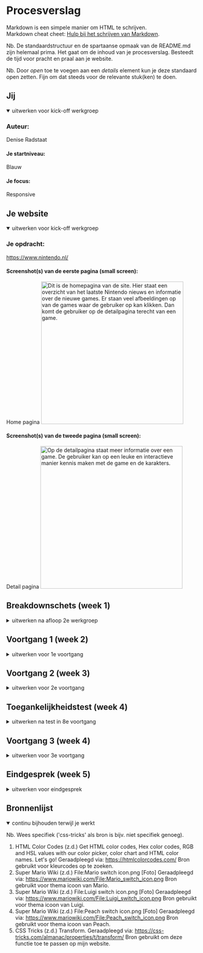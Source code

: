 # Procesverslag
Markdown is een simpele manier om HTML te schrijven.  
Markdown cheat cheet: [Hulp bij het schrijven van Markdown](https://github.com/adam-p/markdown-here/wiki/Markdown-Cheatsheet).

Nb. De standaardstructuur en de spartaanse opmaak van de README.md zijn helemaal prima. Het gaat om de inhoud van je procesverslag. Besteedt de tijd voor pracht en praal aan je website.

Nb. Door *open* toe te voegen aan een *details* element kun je deze standaard open zetten. Fijn om dat steeds voor de relevante stuk(ken) te doen.





## Jij

<details open>
<summary>uitwerken voor kick-off werkgroep</summary>

### Auteur:
Denise Radstaat

#### Je startniveau:
Blauw

#### Je focus:
Responsive
 
</details>





## Je website

<details open>
<summary>uitwerken voor kick-off werkgroep</summary>

### Je opdracht:
https://www.nintendo.nl/

#### Screenshot(s) van de eerste pagina (small screen): 
Home pagina 
<img src="images/Homepagina.jpeg" width="375px" alt="Dit is de homepagina van de site. Hier staat een overzicht van het laatste Nintendo nieuws en informatie over de nieuwe games. Er staan veel afbeeldingen op van de games waar de gebruiker op kan klikken. Dan komt de gebruiker op de detailpagina terecht van een game.">

#### Screenshot(s) van de tweede pagina (small screen):
Detail pagina
<img src="images/Detailpagina.jpeg" width="375px" alt="Op de detailpagina staat meer informatie over een game. De gebruiker kan op een leuke en interactieve manier kennis maken met de game en de karakters.">
 
</details>





## Breakdownschets (week 1)

<details>
<summary>uitwerken na afloop 2e werkgroep</summary>

### de hele pagina: 
<img src="images/Schets1.jpeg">
Een schets die ik tijdens de les gemaakt heb voor de homepagina van mijn website.

### dynamisch deel (bijv menu): 
<img src="images/Schets2.jpeg" alt="Schets 2.">
Een schets die laat zien hoe ik de content wil verdelen op een iPad- en desktop formaat.

</details>





## Voortgang 1 (week 2)

<details>
<summary>uitwerken voor 1e voortgang</summary>

### Stand van zaken
Ik ben begonnen met de HTML van website. Verder dan dit ben ik nog niet gekomen. Ik zou graag willen weten hoe
ver ik op dit moment moet zijn met mijn site zodat ik een planning kan maken. Ik kwam erachter dat mijn groepje dezelfde vraag had.
<img src="images/s1.png">
<img src="images/s2.png">

### Verslag van meeting

We hebben het tijdens het voortgangsgesprek voornamelijk over de planning gehad. We moeten nu ongeveer een site hebben met een header, footer en wat content. Dat betekent dat ik achterloop en ik binnenkort even wat meer tijd moet besteden aan mijn website. De docent gaf ons de tip om de opdrachten die we tijdens de les doen meteen te verwerken in mijn website. Dat scheelt tijd, omdat ik op het moment dat ik de opdrachten doe al met de stof bezig ben.

Verder heb ik mijn HTML code van wat ik tot nu toe heb, laten zien aan de docent. De HTML was goed, alhoewel ik de afbeeldingen nog in articles kan zetten. Ook kan ik buttons zetten onder de afbeelding, zodat de afbeelding klikbaar wordt. Dan kan ik de button in de afbeelding positioneren, zoals we in de les geoefend hebben.

Verder viel het onze docent op bij mijn groepsgenoten dat ze veel verschillende classlists hebben gebruikt in de CSS. De docent zei dat we de andere selectors moeten uitproberen en we niet alleen verschillende classlists kunnen gebruiken. Hier ga ik dan ook op letten als ik ga beginnen aan de CSS.

</details>





## Voortgang 2 (week 3)

<details>
<summary>uitwerken voor 2e voortgang</summary>

### Stand van zaken
hier dit ging goed & dit was lastig (neem ook screenshots op van delen van je website en code)
<img src="images/s3.png">
<img src="images/s4.png">
<img src="images/s5.png">
Ik heb een deze week een deel kunnen inhalen, maar ik loop nog steeds erg achter. Daarom wil ik me de komende tijd
extra focussen op dit vak. Het is me wel gelukt om een header te maken voor mijn site. Daar had ik in het begin veel moeite mee,
omdat ik het niet goed voor elkaar kreeg om het logo links te krijgen en de iconen in de header juist rechts.


### Verslag van meeting
Tijdens de meeting heeft de student-assistent naar mijn code gekeken. Ze heeft een aantal kleine foutjes eruit gehaald, zoals delen waar ik niet goed had ingesprongen. Ze zei ook dat ik goed moest opletten dat ik op de juiste manier h1, h2 en h3 gebruik. Aan het einde vroeg ze aan mij wat mijn planning is voor de komende weken. Ik legde haar uit dat ik de komende week me ga focussen op dit vak en in ieder geval de homepagina goed uitgewerkt wil hebben voor de toegankelijkheidstest. Ze vond het een goed idee.

</details>





## Toegankelijkheidstest (week 4)

<details>
<summary>uitwerken na test in 8e voortgang</summary>

### Bevindingen
Lijst met je bevindingen die in de test naar voren kwamen:
1. Verdwaald met de screenreader.
2. Niet overal naartoe tabben
3. Lastige leesbare teksten.

#### Verdwaald met de screenreader
<img src="images/Test1.jpeg">
Hier korte omschrijving (met indien nodig een afbeelding)
Ik ging met mijn klasgenoot kijken hoe mijn site werkt met het gebruiken van een screenreader. Dat bleek lastiger te zijn dan gedacht, omdat de screenreader vaak dingen niet goed uitsprak of veel onnodige dingen uitsprak. In de header zegt hij bijvoorbeeld wel wat het icoon is, maar niet dat de gebruiker ook kan inloggen. Verder was het ook niet duidelijk dat in het grid verschillende games staan. 

Hier een omschrijving van hoe het opgelost kan worden (met indien nodig een afbeelding)
Nogmaals kijken en blijven testen hoe ik mijn site het beste kan ontwerpen voor een screenreader. Bijvoorbeeld een titel toevoegen bij het grid zodat de gebruiker weet dat het over verschillende games gaat. Ik zou ook in de Alt tekst van de iconen kunnen zetten dat het om een link gaat.

#### Niet overal naartoe tabben. 
Hier korte omschrijving (met indien nodig een afbeelding)
Tijdens de test kwam naar voren dat het tabben niet lekker werkt. Er worden stukken in de site overgeslagen. 

Hier een omschrijving van hoe het opgelost kan worden (met indien nodig een afbeelding)
Ik denk dat dit op te lossen is door meer linkjes en knoppen toe te voegen in mijn site. Dit had ik tijdens de test nog niet bij alles gedaan, waardoor er stukken werden overgeslagen.

#### Lastig leesbare teksten
<img src="images/Test2.jpeg">
Hier korte omschrijving (met indien nodig een afbeelding)
Tijdens de test met de ballon en de bril met vlekken erin bleek dat sommige tekst lastig te lezen was. Bijvoorbeeld de hover tekst in de header en de tekst onder de afbeeldingen bij het kopje nieuws.

Hier een omschrijving van hoe het opgelost kan worden (met indien nodig een afbeelding)
Dit zou ik op kunnen lossen door een andere manier toe te passen voor de hover tekst dan ik nu gedaan heb en de tekstgrootte aan te passen.

</details>





## Voortgang 3 (week 4)

<details>
<summary>uitwerken voor 3e voortgang</summary>

### Stand van zaken
<img src="images/s6.png">
<img src="images/s7.png">
<img src="images/s8.png">
<img src="images/s9.png">
<img src="images/s10.png">
<img src="images/s11.png">
<img src="images/s12.png">
Ik heb veel ingehaald de afgelopen week en ik sta er nu goed voor. Ik heb alle content van de homepagina nu toegevoegd aan mijn site. Ik begon met het maken van een grid waar alle games in staan. Die is nu af en responsive. Daarnaast heb ik een footer toegevoegd en drie buttons waarmee je d.m.v. javascript het thema van de site kan aanpassen. De knoppen werken alleen nog niet helemaal, omdat ik eerst een thema moet uitzetten en dan pas een nieuwe kan aanzetten. Ik wil vragen tijdens het gesprek hoe ik dit kan oplossen. In de komende week wil ik de tweede pagina maken en states toevoegen aan mijn site.

### Verslag van meeting
De docent heeft mij geholpen met mijn thema's. Ik heb nu een classList.remove toegevoegd aan de functies en gezegd dat hij eerst de andere classes moet verwijderen, voordat hij het nieuwe thema toevoegt. Verder moet ik nog de laatste paar dingen toevoegen aan mijn site en een tweede pagina maken. Daar ga ik me dan de komende tijd op focussen.

</details>





## Eindgesprek (week 5)

<details>
<summary>uitwerken voor eindgesprek</summary>

### Stand van zaken
hier dit ging goed & dit was lastig (neem ook screenshots op van delen van je website en code)

In het begin ging mijn proces wat moeizaam, omdat ik weinig tijd had om de opdrachten te maken. Daardoor kreeg ik de stof niet goed mee en liep ik achter. Later toen ik begon aan het maken van mijn site, merkte ik dat ik het niet goed begreep. Ik heb eerst veel onderzoek gedaan en ben toen begonnen met het maken van mijn site. Het ging gelukkig goed en steeds makkelijker. Als ik vast liep, ging ik vaak een paar stappen terug om te kijken wat er mis ging. Daar werd ik ook steeds beter in. Ik heb de afgelopen 5 weken heel veel geleerd over het vak en ik ben erachter gekomen dat ik het ook erg leuk vond om te doen. Ik had nog veel ideeën voor mijn site, maar helaas niet genoeg tijd gehad om ze allemaal toe te voegen aan mijn site.

### Screenshot(s)

hier screenshot(s) van je eindresultaat
<img src="images/eind1.png">
<img src="images/eind2.png">
<img src="images/eind3.png">
<img src="images/eind4.png">

</details>

## Bronnenlijst

<details open>
<summary>continu bijhouden terwijl je werkt</summary>

Nb. Wees specifiek ('css-tricks' als bron is bijv. niet specifiek genoeg).

1. HTML Color Codes (z.d.) Get HTML color codes, Hex color codes, RGB and HSL values with our color picker, color chart and HTML color names. Let's go! Geraadpleegd via: https://htmlcolorcodes.com/ 
Bron gebruikt voor kleurcodes op te zoeken.
2. Super Mario Wiki (z.d.) File:Mario switch icon.png [Foto] Geraadpleegd via: https://www.mariowiki.com/File:Mario_switch_icon.png
Bron gebruikt voor thema icoon van Mario.
3. Super Mario Wiki (z.d.) File:Luigi switch icon.png [Foto] Geraadpleegd via: https://www.mariowiki.com/File:Luigi_switch_icon.png
Bron gebruikt voor thema icoon van Luigi.
4. Super Mario Wiki (z.d.) File:Peach switch icon.png [Foto] Geraadpleegd via: https://www.mariowiki.com/File:Peach_switch_icon.png
Bron gebruikt voor thema icoon van Peach.
5. CSS Tricks (z.d.) Transform. Geraadpleegd via: https://css-tricks.com/almanac/properties/t/transform/
Bron gebruikt om deze functie toe te passen op mijn website.

</details>